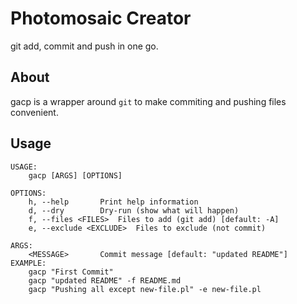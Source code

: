 # Photomosaic Creator
git add, commit and push in one go.

## About
gacp is a wrapper around `git` to make commiting and pushing files convenient.

## Usage
```text
USAGE:
	gacp [ARGS] [OPTIONS]

OPTIONS:
	h, --help 		Print help information
	d, --dry 		Dry-run (show what will happen)
	f, --files <FILES>	Files to add (git add) [default: -A]
	e, --exclude <EXCLUDE>	Files to exclude (not commit)

ARGS:
	<MESSAGE> 		Commit message [default: "updated README"]
EXAMPLE:
	gacp "First Commit"
	gacp "updated README" -f README.md
	gacp "Pushing all except new-file.pl" -e new-file.pl
```
